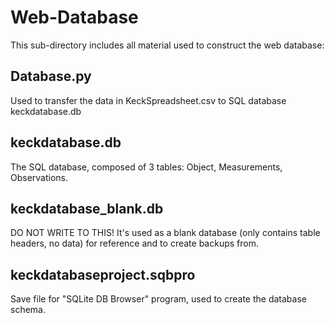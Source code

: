 # Web-Database

This sub-directory includes all material used to construct the web database:

## Database.py

Used to transfer the data in KeckSpreadsheet.csv to SQL database keckdatabase.db

## keckdatabase.db

The SQL database, composed of 3 tables: Object, Measurements, Observations.

## keckdatabase_blank.db

DO NOT WRITE TO THIS! It's used as a blank database (only contains table headers, no data) for reference and to create backups from.

## keckdatabaseproject.sqbpro

Save file for "SQLite DB Browser" program, used to create the database schema.